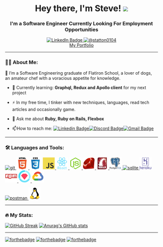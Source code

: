 
  <div id="header" align="center">
    <h1>
  Hey there, I'm Steve!
  <img src="https://media.giphy.com/media/hvRJCLFzcasrR4ia7z/giphy.gif" width="30px"/>
</h1>
  <h3 align="center">I'm a Software Engineer Currently Looking For Employment Opportunities</h3>
  </div>
  <div id="badges" align="center">
  <a href="https://www.linkedin.com/in/steve-tatton-aa0937233/">
    <img src="https://img.shields.io/badge/LinkedIn-blue?style=for-the-badge&logo=linkedin&logoColor=white" alt="LinkedIn Badge"/>
  </a>
  <a href="https://medium.com/@statton0104">
      <img src="https://img.shields.io/badge/Medium-green?logo=medium&logoColor=white&style=for-the-badge" alt="@statton0104"/>
  </a>
<!--   <a href="https://www.youtube.com/channel/UCRb-nzyJXAZxMiY2ytkZBGQ/featured">
    <img src="https://img.shields.io/badge/YouTube-red?style=for-the-badge&logo=youtube&logoColor=white" alt="Youtube Badge"/>
  </a>
  <a href="https://www.twitch.tv/howsilence">
    <img src="https://img.shields.io/badge/Twitch-purple?style=for-the-badge&logo=twitch&logoColor=white" alt="Twitch Badge"/>
  </a> -->
</div>
<div align="center">
  <a href="https://howsilence.github.io/portfolio/">My Portfolio</a>
<!--   <img src="https://media.giphy.com/media/dWesBcTLavkZuG35MI/giphy.gif" width="600" height="300"/> -->
</div>

---

### :man_technologist: About Me:
 :telescope: I’m a Software Engineering graduate of Flatiron School, a lover of dogs, an amateur chef with a voracious appetite for knowledge. 

- :seedling: Currently learning: **Graphql, Redux and Apollo client** for my next project

- :zap: In my free time, I tinker with new techniques, languages, read tech articles and occasionally game.

- 💬 Ask me about **Ruby, Ruby on Rails, Flexbox**

- :mailbox:How to reach me: [![Linkedin Badge](https://img.shields.io/badge/-StevenTatton-blue?style=flat&logo=Linkedin&logoColor=white)](https://www.linkedin.com/in/steve-tatton-aa0937233/)[![Discord Badge](https://img.shields.io/badge/-howsilence-grey?style=flat&logo=Discord&logoColor=white)](https://www.discordapp.com/users/HowSilence#7627)[![Gmail Badge](https://img.shields.io/badge/-statton0104-white?style=flat&logo=Gmail&logoColor=red)](https://mail.google.com/mail/?view=cm&source=mailto&to=[statton0104@gmail.com])

---

### :hammer_and_wrench: Languages and Tools:
<p align="left"> 
    <a href="https://git-scm.com/" target="_blank" rel="noreferrer"> <img src="https://www.vectorlogo.zone/logos/git-scm/git-scm-icon.svg" alt="git" width="40" height="40"/> </a>
    <a href="https://www.w3.org/html/" target="_blank" rel="noreferrer"> <img src="https://raw.githubusercontent.com/devicons/devicon/master/icons/html5/html5-original-wordmark.svg" alt="html5" width="40" height="40"/> </a>
  <a target="_blank" rel="noreferrer"> <img src="https://raw.githubusercontent.com/devicons/devicon/master/icons/css3/css3-original-wordmark.svg" alt="css" width="40" height="40"/> </a> 
    <a href="https://developer.mozilla.org/en-US/docs/Web/JavaScript" target="_blank" rel="noreferrer"> <img src="https://raw.githubusercontent.com/devicons/devicon/master/icons/javascript/javascript-original.svg" alt="javascript" width="40" height="40"/> </a> 
  <a href="https://reactjs.org/" target="_blank" rel="noreferrer"> <img src="https://raw.githubusercontent.com/devicons/devicon/master/icons/react/react-original-wordmark.svg" alt="react" width="40" height="40"/> </a>
  <a href="https://nodejs.org/en/" target="_blank" rel="noreferrer"> <img src="https://raw.githubusercontent.com/devicons/devicon/master/icons/nodejs/nodejs-original.svg" alt="nodejs" width="40" height="40"/> </a> 
  <a href="https://www.ruby-lang.org/en/" target="_blank" rel="noreferrer"> <img src="https://raw.githubusercontent.com/devicons/devicon/master/icons/ruby/ruby-original.svg" alt="ruby" width="40" height="40"/> </a>
   <a href="https://rubyonrails.org" target="_blank" rel="noreferrer"> <img src="https://raw.githubusercontent.com/devicons/devicon/master/icons/rails/rails-original-wordmark.svg" alt="rails" width="40" height="40"/> </a>
     <a href="https://www.postgresql.org" target="_blank" rel="noreferrer"> <img src="https://raw.githubusercontent.com/devicons/devicon/master/icons/postgresql/postgresql-original-wordmark.svg" alt="postgresql" width="40" height="40"/> </a>
 <a href="https://www.sqlite.org/" target="_blank" rel="noreferrer"> <img src="https://www.vectorlogo.zone/logos/sqlite/sqlite-icon.svg" alt="sqlite" width="40" height="40"/> </a> 
   <a href="https://devcenter.heroku.com/" target="_blank" rel="noreferrer"> <img src="https://raw.githubusercontent.com/devicons/devicon/master/icons/heroku/heroku-original-wordmark.svg" alt="heroku" width="40" height="40"/> </a>
  <a href="https://www.npmjs.com/" target="_blank" rel="noreferrer"> <img src="https://raw.githubusercontent.com/devicons/devicon/master/icons/npm/npm-original-wordmark.svg" alt="npm" width="40" height="40"/> </a>
  <a href="https://rspec.info/" target="_blank" rel="noreferrer"> <img src="https://raw.githubusercontent.com/devicons/devicon/master/icons/rspec/rspec-original.svg" alt="rspec" width="40" height="40"/> </a>
  <a href="https://cloud.google.com/" target="_blank" rel="noreferrer"> <img src="https://raw.githubusercontent.com/devicons/devicon/master/icons/googlecloud/googlecloud-original.svg" alt="google cloud" width="40" height="40"/> </a>
   
  <a href="https://postman.com" target="_blank" rel="noreferrer"> <img src="https://www.vectorlogo.zone/logos/getpostman/getpostman-icon.svg" alt="postman" width="40" height="40"/> </a>
   <a href="https://www.linux.org/" target="_blank" rel="noreferrer"> <img src="https://raw.githubusercontent.com/devicons/devicon/master/icons/linux/linux-original.svg" alt="linux" width="40" height="40"/> </a>
  
<!--            
 <a href="https://jestjs.io" target="_blank" rel="noreferrer"> <img src="https://www.vectorlogo.zone/logos/jestjsio/jestjsio-icon.svg" alt="jest" width="40" height="40"/> </a>          -->
</p>
<!-- 
Languages: *HTML *CSS *JavaScript *React, *Node, Redux), *Ruby(*Rails, Sinatra), SQL(PostgreSQL,
SQLite)
Tools and Techniques: Git, Github, NPM, RBNV, Rspec, Relational Databases, Test Driven Development, Responsive Design,
RESTful APIs, Agile Development, Debugging, Bug Tracking, Deployment via Heroku
 -->
 
---

### :fire: My Stats:
[![GitHub Streak](http://github-readme-streak-stats.herokuapp.com?user=howsilence&theme=cobalt&hide_border=true&date_format=M%20j%5B%2C%20Y%5D)](https://git.io/streak-stats)
[![Anurag's GitHub stats](https://github-readme-stats.vercel.app/api?username=howsilence&show_icons=true&theme=cobalt&hide_border=true)](https://github.com/howsilence/github-readme-stats)

---
[![forthebadge](https://forthebadge.com/images/badges/compatibility-pc-load-letter.svg)](https://forthebadge.com)  [![forthebadge](https://forthebadge.com/images/badges/does-not-contain-treenuts.svg)](https://forthebadge.com)  [![forthebadge](https://forthebadge.com/images/badges/powered-by-black-magic.svg)](https://forthebadge.com)
<!--
**howsilence/howsilence** is a ✨ _special_ ✨ repository because its `README.md` (this file) appears on your GitHub profile.

Here are some ideas to get you started:

- 🔭 I’m currently working on ...
- 🌱 I’m currently learning ...
- 👯 I’m looking to collaborate on ...
- 🤔 I’m looking for help with ...
- 💬 Ask me about ...
- 📫 How to reach me: ...
- 😄 Pronouns: ...
- ⚡ Fun fact: ...
-->
